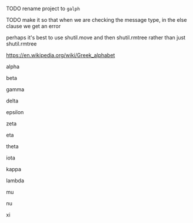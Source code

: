 
TODO rename project to `galph`

TODO make it so that when we are checking the message type, in the else clause we get an error

perhaps it's best to use shutil.move and then shutil.rmtree rather than just shutil.rmtree

https://en.wikipedia.org/wiki/Greek_alphabet

alpha

beta

gamma

delta

epsilon

zeta

eta

theta

iota

kappa

lambda

mu

nu

xi
